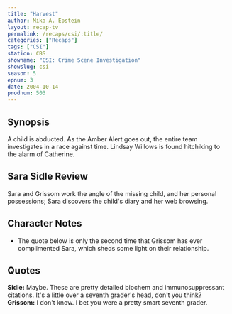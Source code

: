 ```yaml
---
title: "Harvest"
author: Mika A. Epstein
layout: recap-tv
permalink: /recaps/csi/:title/
categories: ["Recaps"]
tags: ["CSI"]
station: CBS
showname: "CSI: Crime Scene Investigation"
showslug: csi
season: 5  
epnum: 3 
date: 2004-10-14
prodnum: 503 
---
```


## Synopsis

A child is abducted. As the Amber Alert goes out, the entire team investigates in a race against time. Lindsay Willows is found hitchiking to the alarm of Catherine.

## Sara Sidle Review

Sara and Grissom work the angle of the missing child, and her personal possessions; Sara discovers the child's diary and her web browsing.

## Character Notes

* The quote below is only the second time that Grissom has ever complimented Sara, which sheds some light on their relationship.

## Quotes

**Sidle:** Maybe. These are pretty detailed biochem and immunosuppressant citations. It's a little over a seventh grader's head, don't you think?  
**Grissom:** I don't know. I bet you were a pretty smart seventh grader.